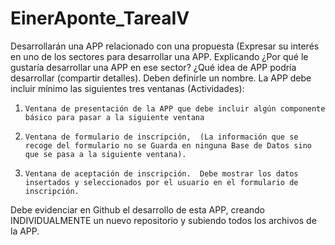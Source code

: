 # EinerAponte_TareaIV

Desarrollarán una APP relacionado con una propuesta (Expresar su interés en uno de los sectores para desarrollar una APP.  Explicando ¿Por qué le gustaría desarrollar una APP en ese sector? ¿Qué idea de APP podría desarrollar (compartir detalles). Deben definirle un nombre. La APP debe incluir mínimo las siguientes tres ventanas (Actividades):

1.     Ventana de presentación de la APP que debe incluir algún componente básico para pasar a la siguiente ventana

2.     Ventana de formulario de inscripción,  (La información que se recoge del formulario no se Guarda en ninguna Base de Datos sino que se pasa a la siguiente ventana).

3.     Ventana de aceptación de inscripción.  Debe mostrar los datos insertados y seleccionados por el usuario en el formulario de inscripción.  

Debe evidenciar en Github el desarrollo de esta APP, creando INDIVIDUALMENTE un nuevo repositorio y subiendo todos los archivos de la APP. 
